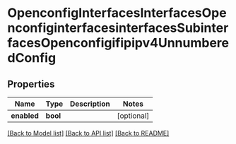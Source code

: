 # OpenconfigInterfacesInterfacesOpenconfiginterfacesinterfacesSubinterfacesOpenconfigifipipv4UnnumberedConfig

## Properties
Name | Type | Description | Notes
------------ | ------------- | ------------- | -------------
**enabled** | **bool** |  | [optional] 

[[Back to Model list]](../README.md#documentation-for-models) [[Back to API list]](../README.md#documentation-for-api-endpoints) [[Back to README]](../README.md)


